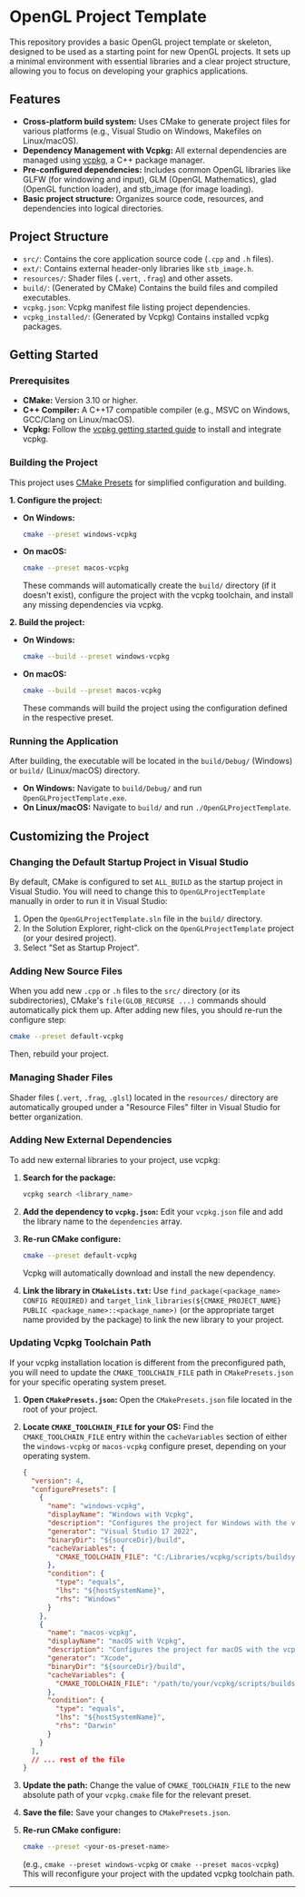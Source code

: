 # OpenGL Project Template

This repository provides a basic OpenGL project template or skeleton, designed to be used as a starting point for new OpenGL projects. It sets up a minimal environment with essential libraries and a clear project structure, allowing you to focus on developing your graphics applications.

## Features

*   **Cross-platform build system:** Uses CMake to generate project files for various platforms (e.g., Visual Studio on Windows, Makefiles on Linux/macOS).
*   **Dependency Management with Vcpkg:** All external dependencies are managed using [vcpkg](https://vcpkg.io/en/index.html), a C++ package manager.
*   **Pre-configured dependencies:** Includes common OpenGL libraries like GLFW (for windowing and input), GLM (OpenGL Mathematics), glad (OpenGL function loader), and stb_image (for image loading).
*   **Basic project structure:** Organizes source code, resources, and dependencies into logical directories.

## Project Structure

*   `src/`: Contains the core application source code (`.cpp` and `.h` files).
*   `ext/`: Contains external header-only libraries like `stb_image.h`.
*   `resources/`: Shader files (`.vert`, `.frag`) and other assets.
*   `build/`: (Generated by CMake) Contains the build files and compiled executables.
*   `vcpkg.json`: Vcpkg manifest file listing project dependencies.
*   `vcpkg_installed/`: (Generated by Vcpkg) Contains installed vcpkg packages.

## Getting Started

### Prerequisites

*   **CMake:** Version 3.10 or higher.
*   **C++ Compiler:** A C++17 compatible compiler (e.g., MSVC on Windows, GCC/Clang on Linux/macOS).
*   **Vcpkg:** Follow the [vcpkg getting started guide](https://vcpkg.io/en/docs/getting-started.html) to install and integrate vcpkg.

### Building the Project

This project uses [CMake Presets](https://cmake.org/cmake/help/latest/manual/cmake-presets.7.html) for simplified configuration and building.

**1. Configure the project:**

*   **On Windows:**
    ```bash
    cmake --preset windows-vcpkg
    ```
*   **On macOS:**
    ```bash
    cmake --preset macos-vcpkg
    ```
    These commands will automatically create the `build/` directory (if it doesn't exist), configure the project with the vcpkg toolchain, and install any missing dependencies via vcpkg.

**2. Build the project:**

*   **On Windows:**
    ```bash
    cmake --build --preset windows-vcpkg
    ```
*   **On macOS:**
    ```bash
    cmake --build --preset macos-vcpkg
    ```
    These commands will build the project using the configuration defined in the respective preset.

### Running the Application

After building, the executable will be located in the `build/Debug/` (Windows) or `build/` (Linux/macOS) directory.

*   **On Windows:** Navigate to `build/Debug/` and run `OpenGLProjectTemplate.exe`.
*   **On Linux/macOS:** Navigate to `build/` and run `./OpenGLProjectTemplate`.

## Customizing the Project

### Changing the Default Startup Project in Visual Studio

By default, CMake is configured to set `ALL_BUILD` as the startup project in Visual Studio. You will need to change this to `OpenGLProjectTemplate` manually in order to run it in Visual Studio:

1.  Open the `OpenGLProjectTemplate.sln` file in the `build/` directory.
2.  In the Solution Explorer, right-click on the `OpenGLProjectTemplate` project (or your desired project).
3.  Select "Set as Startup Project".

### Adding New Source Files

When you add new `.cpp` or `.h` files to the `src/` directory (or its subdirectories), CMake's `file(GLOB_RECURSE ...)` commands should automatically pick them up. After adding new files, you should re-run the configure step:

```bash
cmake --preset default-vcpkg
```

Then, rebuild your project.

### Managing Shader Files

Shader files (`.vert`, `.frag`, `.glsl`) located in the `resources/` directory are automatically grouped under a "Resource Files" filter in Visual Studio for better organization.

### Adding New External Dependencies

To add new external libraries to your project, use vcpkg:

1.  **Search for the package:**
    ```bash
    vcpkg search <library_name>
    ```

2.  **Add the dependency to `vcpkg.json`:**
    Edit your `vcpkg.json` file and add the library name to the `dependencies` array.

3.  **Re-run CMake configure:**
    ```bash
    cmake --preset default-vcpkg
    ```
    Vcpkg will automatically download and install the new dependency.

4.  **Link the library in `CMakeLists.txt`:**
    Use `find_package(<package_name> CONFIG REQUIRED)` and `target_link_libraries(${CMAKE_PROJECT_NAME} PUBLIC <package_name>::<package_name>)` (or the appropriate target name provided by the package) to link the new library to your project.

### Updating Vcpkg Toolchain Path

If your vcpkg installation location is different from the preconfigured path, you will need to update the `CMAKE_TOOLCHAIN_FILE` path in `CMakePresets.json` for your specific operating system preset.

1.  **Open `CMakePresets.json`:**
    Open the `CMakePresets.json` file located in the root of your project.

2.  **Locate `CMAKE_TOOLCHAIN_FILE` for your OS:**
    Find the `CMAKE_TOOLCHAIN_FILE` entry within the `cacheVariables` section of either the `windows-vcpkg` or `macos-vcpkg` configure preset, depending on your operating system.

    ```json
    {
      "version": 4,
      "configurePresets": [
        {
          "name": "windows-vcpkg",
          "displayName": "Windows with Vcpkg",
          "description": "Configures the project for Windows with the vcpkg toolchain.",
          "generator": "Visual Studio 17 2022",
          "binaryDir": "${sourceDir}/build",
          "cacheVariables": {
            "CMAKE_TOOLCHAIN_FILE": "C:/Libraries/vcpkg/scripts/buildsystems/vcpkg.cmake" // <--- Update this path for Windows
          },
          "condition": {
            "type": "equals",
            "lhs": "${hostSystemName}",
            "rhs": "Windows"
          }
        },
        {
          "name": "macos-vcpkg",
          "displayName": "macOS with Vcpkg",
          "description": "Configures the project for macOS with the vcpkg toolchain.",
          "generator": "Xcode",
          "binaryDir": "${sourceDir}/build",
          "cacheVariables": {
            "CMAKE_TOOLCHAIN_FILE": "/path/to/your/vcpkg/scripts/buildsystems/vcpkg.cmake" // <--- Update this path for macOS
          },
          "condition": {
            "type": "equals",
            "lhs": "${hostSystemName}",
            "rhs": "Darwin"
          }
        }
      ],
      // ... rest of the file
    }
    ```

3.  **Update the path:**
    Change the value of `CMAKE_TOOLCHAIN_FILE` to the new absolute path of your `vcpkg.cmake` file for the relevant preset.

4.  **Save the file:**
    Save your changes to `CMakePresets.json`.

5.  **Re-run CMake configure:**
    ```bash
    cmake --preset <your-os-preset-name>
    ```
    (e.g., `cmake --preset windows-vcpkg` or `cmake --preset macos-vcpkg`)
    This will reconfigure your project with the updated vcpkg toolchain path.

---